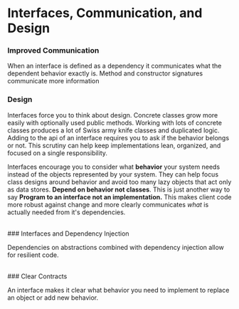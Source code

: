 # Interfaces, Communication, and Design

### Improved Communication

When an interface is defined as a dependency it communicates what the dependent behavior exactly is. Method and constructor signatures communicate more information

### Design

Interfaces force you to think about design. Concrete classes grow more easily with optionally used public methods. Working with lots of concrete classes produces a lot of Swiss army knife classes and duplicated logic. Adding to the api of an interface requires you to ask if the behavior belongs or not. This scrutiny can help keep implementations lean, organized, and focused on a single responsibility.

Interfaces encourage you to consider what **behavior** your system needs instead of the objects represented by your system. They can help focus class designs around behavior and avoid too many lazy objects that act only as data stores. **Depend on behavior not classes**. This is just another way to say **Program to an interface not an implementation.** This makes client code more robust against change and more clearly communicates *what* is actually needed from it's dependencies. 

<br>
### Interfaces and Dependency Injection

Dependencies on abstractions combined with dependency injection allow for resilient code.  

<br>
### Clear Contracts

An interface makes it clear what behavior you need to implement to replace an object or add new behavior.
